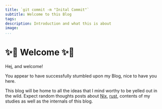 ```yaml
---
title: `git commit -m "Inital Commit"`
subtitle: Welcome to this Blog
tags:
description: Introduction and what this is about
image:
...
```


# ✨🎉 Welcome ✨🎉

Hej, and welcome!

You appear to have successfully stumbled upon my Blog, nice to have you here.

This blog will be home to all the ideas that I mind worthy to be yelled out in the wild. Expect random thoughts posts about [Nix](https://nixos.org/nix/), [rust](https://www.rust-lang.org/), contents of my studies as well as the internals of this blog.
